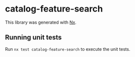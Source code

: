 # catalog-feature-search

This library was generated with [Nx](https://nx.dev).

## Running unit tests

Run `nx test catalog-feature-search` to execute the unit tests.

